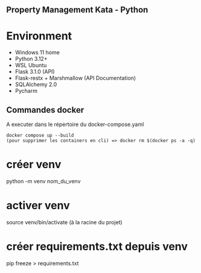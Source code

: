 ## Property Management Kata - Python

# Environment 
* Windows 11 home
* Python 3.12+
* WSL Ubuntu
* Flask 3.1.0 (API)
* Flask-restx + Marshmallow (API Documentation)
* SQLAlchemy 2.0
* Pycharm

## Commandes docker

A executer dans le répertoire du docker-compose.yaml

```
docker compose up --build
(pour supprimer les containers en cli) => docker rm $(docker ps -a -q)
```
 
# créer venv
python -m venv nom_du_venv

# activer venv
source venv/bin/activate
(à la racine du projet)

# créer requirements.txt depuis venv
pip freeze > requirements.txt

